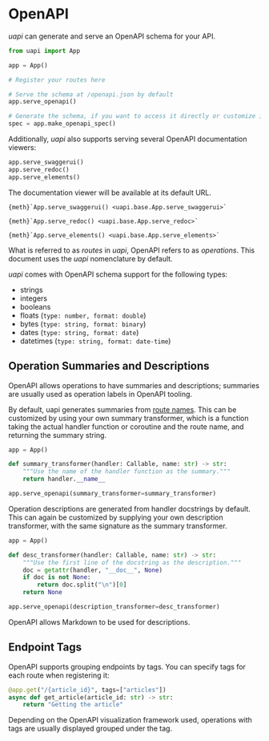 # OpenAPI

_uapi_ can generate and serve an OpenAPI schema for your API.

```python
from uapi import App

app = App()

# Register your routes here

# Serve the schema at /openapi.json by default
app.serve_openapi()

# Generate the schema, if you want to access it directly or customize it
spec = app.make_openapi_spec()
```

Additionally, _uapi_ also supports serving several OpenAPI documentation viewers:

```python
app.serve_swaggerui()
app.serve_redoc()
app.serve_elements()
```

The documentation viewer will be available at its default URL.

```{seealso}
{meth}`App.serve_swaggerui() <uapi.base.App.serve_swaggerui>`

{meth}`App.serve_redoc() <uapi.base.App.serve_redoc>`

{meth}`App.serve_elements() <uapi.base.App.serve_elements>`
```

What is referred to as _routes_ in _uapi_, OpenAPI refers to as _operations_.
This document uses the _uapi_ nomenclature by default.

_uapi_ comes with OpenAPI schema support for the following types:

- strings
- integers
- booleans
- floats (`type: number, format: double`)
- bytes (`type: string, format: binary`)
- dates (`type: string, format: date`)
- datetimes (`type: string, format: date-time`)

## Operation Summaries and Descriptions

OpenAPI allows operations to have summaries and descriptions; summaries are usually used as operation labels in OpenAPI tooling.

By default, uapi generates summaries from [route names](handlers.md#route-names).
This can be customized by using your own summary transformer, which is a function taking the actual handler function or coroutine and the route name, and returning the summary string.

```python
app = App()

def summary_transformer(handler: Callable, name: str) -> str:
    """Use the name of the handler function as the summary."""
    return handler.__name__

app.serve_openapi(summary_transformer=summary_transformer)
```

Operation descriptions are generated from handler docstrings by default.
This can again be customized by supplying your own description transformer, with the same signature as the summary transformer.

```python
app = App()

def desc_transformer(handler: Callable, name: str) -> str:
    """Use the first line of the docstring as the description."""
    doc = getattr(handler, "__doc__", None)
    if doc is not None:
        return doc.split("\n")[0]
    return None

app.serve_openapi(description_transformer=desc_transformer)
```


OpenAPI allows Markdown to be used for descriptions.

## Endpoint Tags

OpenAPI supports grouping endpoints by tags.
You can specify tags for each route when registering it:

```python
@app.get("/{article_id}", tags=["articles"])
async def get_article(article_id: str) -> str:
    return "Getting the article"
```

Depending on the OpenAPI visualization framework used, operations with tags are usually displayed grouped under the tag.
